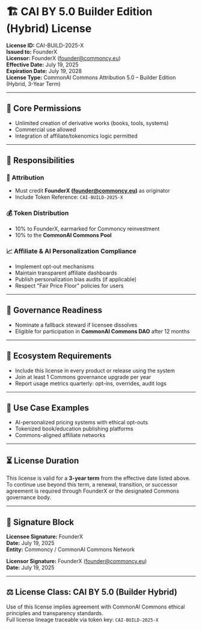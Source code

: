 # 🏗️ CAI BY 5.0 Builder Edition (Hybrid) License

**License ID:** CAI-BUILD-2025-X  
**Issued to:** FounderX  
**Licensor:** FounderX (founder@commoncy.eu)  
**Effective Date:** July 19, 2025  
**Expiration Date:** July 19, 2028  
**License Type:** CommonAI Commons Attribution 5.0 – Builder Edition (Hybrid, 3-Year Term)

---

## 📜 Core Permissions
- Unlimited creation of derivative works (books, tools, systems)
- Commercial use allowed
- Integration of affiliate/tokenomics logic permitted

---

## 🧾 Responsibilities

### 🧭 Attribution
- Must credit **FounderX (founder@commoncy.eu)** as originator
- Include Token Reference: `CAI-BUILD-2025-X`

### 💰 Token Distribution
- 10% to FounderX, earmarked for Commoncy reinvestment
- 10% to the **CommonAI Commons Pool**

### 📈 Affiliate & AI Personalization Compliance
- Implement opt-out mechanisms
- Maintain transparent affiliate dashboards
- Publish personalization bias audits (if applicable)
- Respect "Fair Price Floor" policies for users

---

## 📖 Governance Readiness
- Nominate a fallback steward if licensee dissolves
- Eligible for participation in **CommonAI Commons DAO** after 12 months

---

## 🌱 Ecosystem Requirements
- Include this license in every product or release using the system
- Join at least 1 Commons governance upgrade per year
- Report usage metrics quarterly: opt-ins, overrides, audit logs

---

## 🧷 Use Case Examples
- AI-personalized pricing systems with ethical opt-outs
- Tokenized book/education publishing platforms
- Commons-aligned affiliate networks

---

## ⏳ License Duration

This license is valid for a **3-year term** from the effective date listed above.  
To continue use beyond this term, a renewal, transition, or successor agreement is required through FounderX or the designated Commons governance body.

---

## 📌 Signature Block

**Licensee Signature:** FounderX  
**Date:** July 19, 2025  
**Entity:** Commoncy / CommonAI Commons Network

**Licensor Signature:** FounderX (founder@commoncy.eu)  
**Date:** July 19, 2025

---

## ⚖️ License Class: CAI BY 5.0 (Builder Hybrid)

Use of this license implies agreement with CommonAI Commons ethical principles and transparency standards.  
Full license lineage traceable via token key: `CAI-BUILD-2025-X`

